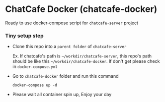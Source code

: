 # ChatCafe Docker (chatcafe-docker)

Ready to use docker-compose script for `chatcafe-server` project

### Tiny setup step

- Clone this repo into a `parent folder` of `chatcafe-server`
  
  Ex.
  If chatcafe's path is `~/workdir/chatcafe-server`, this repo's path should be like this `~/workdir/chatcafe-docker`. If don't get please check in `docker-compose.yml`
  
- Go to `chatcafe-docker` folder and run this command
  ```
  docker-compose up -d
  ```
  
- Please wait all container spin up, Enjoy your day

